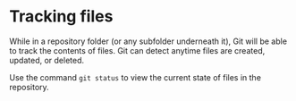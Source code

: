 # Tracking files

While in a repository folder (or any subfolder underneath it), Git will be able to track
the contents of files. Git can detect anytime files are created, updated, or deleted.

Use the command `git status` to view the current state of files in the repository.